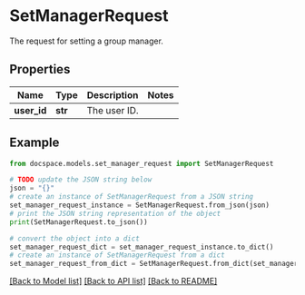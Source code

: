 # SetManagerRequest

The request for setting a group manager.

## Properties

Name | Type | Description | Notes
------------ | ------------- | ------------- | -------------
**user_id** | **str** | The user ID. | 

## Example

```python
from docspace.models.set_manager_request import SetManagerRequest

# TODO update the JSON string below
json = "{}"
# create an instance of SetManagerRequest from a JSON string
set_manager_request_instance = SetManagerRequest.from_json(json)
# print the JSON string representation of the object
print(SetManagerRequest.to_json())

# convert the object into a dict
set_manager_request_dict = set_manager_request_instance.to_dict()
# create an instance of SetManagerRequest from a dict
set_manager_request_from_dict = SetManagerRequest.from_dict(set_manager_request_dict)
```
[[Back to Model list]](../README.md#documentation-for-models) [[Back to API list]](../README.md#documentation-for-api-endpoints) [[Back to README]](../README.md)


